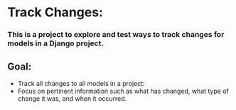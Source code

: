 # Track Changes:

### This is a project to explore and test ways to track changes for models in a Django project.

## Goal:

* Track all changes to all models in a project:
 * Focus on pertinent information such as what has changed, what type of change it was, and when it occurred.
